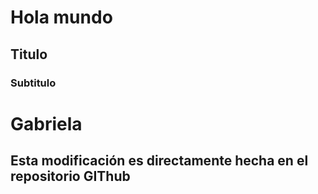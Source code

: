 # Hola mundo
## Titulo
### Subtitulo

# Gabriela
## Esta modificación es directamente hecha en el repositorio GIThub
